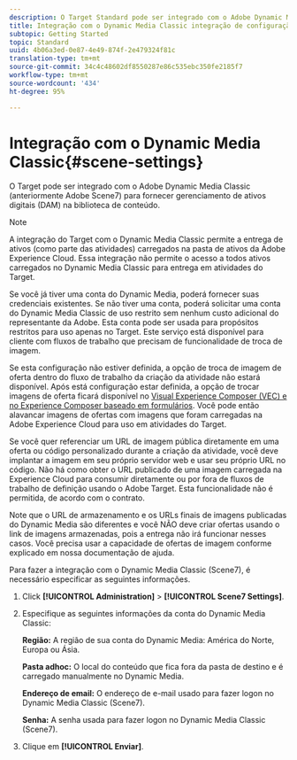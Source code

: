 ```yaml
---
description: O Target Standard pode ser integrado com o Adobe Dynamic Media Classic (anteriormente Adobe Scene7) para fornecer gerenciamento de ativos digitais (DAM) na biblioteca de conteúdo.
title: Integração com o Dynamic Media Classic integração de configuração
subtopic: Getting Started
topic: Standard
uuid: 4b06a3ed-0e87-4e49-874f-2e479324f81c
translation-type: tm+mt
source-git-commit: 34c4c48602df8550287e86c535ebc350fe2185f7
workflow-type: tm+mt
source-wordcount: '434'
ht-degree: 95%

---
```



# Integração com o Dynamic Media Classic{#scene-settings}

O Target pode ser integrado com o Adobe Dynamic Media Classic (anteriormente Adobe Scene7) para fornecer gerenciamento de ativos digitais (DAM) na biblioteca de conteúdo.

>[!NOTE]
>
>A integração do Target com o Dynamic Media Classic permite a entrega de ativos (como parte das atividades) carregados na pasta de ativos da Adobe Experience Cloud. Essa integração não permite o acesso a todos ativos carregados no Dynamic Media Classic para entrega em atividades do Target.

Se você já tiver uma conta do Dynamic Media, poderá fornecer suas credenciais existentes. Se não tiver uma conta, poderá solicitar uma conta do Dynamic Media Classic de uso restrito sem nenhum custo adicional do representante da Adobe. Esta conta pode ser usada para propósitos restritos para uso apenas no Target. Este serviço está disponível para cliente com fluxos de trabalho que precisam de funcionalidade de troca de imagem.

Se esta configuração não estiver definida, a opção de troca de imagem de oferta dentro do fluxo de trabalho da criação da atividade não estará disponível. Após está configuração estar definida, a opção de trocar imagens de oferta ficará disponível no  [Visual Experience Composer (VEC) e no Experience Composer baseado em formulários](../c-experiences/experiences.md#concept_A2E10F6AFB3D4AEAB6951EE14688848D). Você pode então alavancar imagens de ofertas com imagens que foram carregadas na Adobe Experience Cloud para uso em atividades do Target.

Se você quer referenciar um URL de imagem pública diretamente em uma oferta ou código personalizado durante a criação da atividade, você deve implantar a imagem em seu próprio servidor web e usar seu próprio URL no código. Não há como obter o URL publicado de uma imagem carregada na Experience Cloud para consumir diretamente ou por fora de fluxos de trabalho de definição usando o Adobe Target. Esta funcionalidade não é permitida, de acordo com o contrato.

Note que o URL de armazenamento e os URLs finais de imagens publicadas do Dynamic Media são diferentes e você NÃO deve criar ofertas usando o link de imagens armazenadas, pois a entrega não irá funcionar nesses casos. Você precisa usar a capacidade de ofertas de imagem conforme explicado em nossa documentação de ajuda.

Para fazer a integração com o Dynamic Media Classic (Scene7), é necessário especificar as seguintes informações.

1. Click **[!UICONTROL Administration]** > **[!UICONTROL Scene7 Settings]**.

1. Especifique as seguintes informações da conta do Dynamic Media Classic:

   **Região:** A região de sua conta do Dynamic Media: América do Norte, Europa ou Ásia.

   **Pasta adhoc:** O local do conteúdo que fica fora da pasta de destino e é carregado manualmente no Dynamic Media.

   **Endereço de email:** O endereço de e-mail usado para fazer logon no Dynamic Media Classic (Scene7).

   **Senha:** A senha usada para fazer logon no Dynamic Media Classic (Scene7).

1. Clique em **[!UICONTROL Enviar]**.
